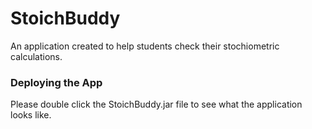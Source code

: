 # StoichBuddy

An application created to help students check their stochiometric calculations. 

### Deploying the App

Please double click the StoichBuddy.jar file to see what the application looks like. 

